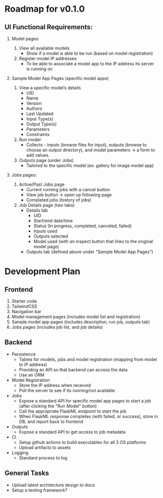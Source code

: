 # Roadmap for v0.1.0

## UI Functional Requirements:

1. Model pages: 
    1. View all available models
        - Show if a model is able to be run (based on model registration)
    2. Register model IP addresses
        - To be able to associate a model app to the IP address its server is running on

2. Sample Model App Pages (specific model apps)
    1. View a specific model’s details 
        - UID
        - Name
        - Version
        - Authors
        - Last Updated
        - Input Type(s) 
        - Output Type(s) 
        - Parameters
        - Constraints
    2. Run model
        - Collects - inputs (browse files for input), outputs (browse to choose an output directory), and model parameters -> a form to add values.
    3. Outputs page (under Jobs)
        - Tailored to the specific model (ex: gallery for image model app)      

2. Jobs pages:
    1. Active/Past Jobs page
        - Current running jobs with a cancel button
        - View job button -> open up following page
        - Completed jobs (history of jobs)
    2. Job Details page (two tabs)
        - Details tab
            - UID
            - Start/end date/time
            - Status (In progress, completed, canceled, failed)
            - Inputs used
            - Outputs selected
            - Model used (with an inspect button that links to the original model page)
        - Outputs tab (defined above under "Sample Model App Pages")

# Development Plan

## Frontend

1. Starter code
2. TailwindCSS
3. Navigation bar
4. Model management pages (includes model list and registration)
5. Sample model app pages (includes description, run job, outputs tab)
6. Jobs pages (includes job list, and job details)

## Backend

- Persistence
    - Tables for models, jobs and model registration (mapping from model to IP address)
    - Providing an API so that backend can access the data
    - Use an ORM
- Model Registration
    - Store the IP address when received
    - Poll the server to see if its running/not available
- Jobs
    - Expose a standard API for specific model app pages to start a job (after clicking the "Run Model" button)
    - Call the appropriate FlaskML endpoint to start the job
    - When FlaskML response completes (with failed, or success), store in DB, and report back to frontend
- Outputs
    - Expose a standard API to get access to job metadata
- CI
    - Setup github actions to build executables for all 3 OS platforms
    - Upload artifacts to assets
- Logging
    - Standard process to log

## General Tasks

- Upload latest architecture design to docs
- Setup a testing framework?

